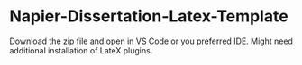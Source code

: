 # Napier-Dissertation-Latex-Template
Download the zip file and open in VS Code or you preferred IDE. Might need additional installation of LateX plugins.
